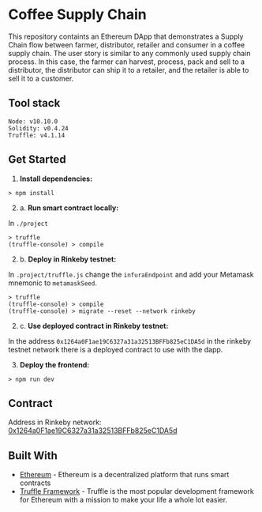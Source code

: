 # Coffee Supply Chain

This repository containts an Ethereum DApp that demonstrates a Supply Chain flow between farmer, distributor, retailer and consumer in a coffee supply chain. The user story is similar to any commonly used supply chain process. In this case, the farmer can harvest, process, pack and sell to a distributor, the distributor can ship it to a retailer, and the retailer is able to sell it to a customer.

## Tool stack

```()
Node: v10.10.0
Solidity: v0.4.24
Truffle: v4.1.14
```

## Get Started

1. **Install dependencies:**

```()
> npm install
```

2. a. **Run smart contract locally:**

In `./project`

```()
> truffle
(truffle-console) > compile
```

2. b. **Deploy in Rinkeby testnet:**

In `.project/truffle.js` change the `infuraEndpoint` and add your Metamask mnemonic to `metamaskSeed`.

```()
> truffle
(truffle-console) > compile
(truffle-console) > migrate --reset --network rinkeby
```

2. c. **Use deployed contract in Rinkeby testnet:**

In the address `0x1264a0F1ae19C6327a31a32513BFFb825eC1DA5d` in the rinkeby testnet network there is a deployed contract to use with the dapp.

3. **Deploy the frontend:**

```()
> npm run dev
```

## Contract

Address in Rinkeby network: [0x1264a0F1ae19C6327a31a32513BFFb825eC1DA5d](https://rinkeby.etherscan.io/address/0x1264a0f1ae19c6327a31a32513bffb825ec1da5d)

## Built With

* [Ethereum](https://www.ethereum.org/) - Ethereum is a decentralized platform that runs smart contracts
* [Truffle Framework](http://truffleframework.com/) - Truffle is the most popular development framework for Ethereum with a mission to make your life a whole lot easier.
